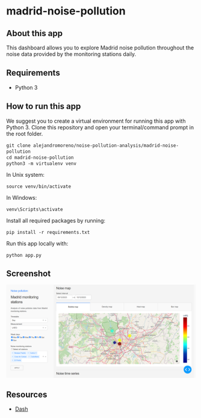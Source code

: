 # madrid-noise-pollution

## About this app

This dashboard allows you to explore Madrid noise pollution throughout the noise data provided by the monitoring stations daily.
 
## Requirements

* Python 3

## How to run this app

We suggest you to create a virtual environment for running this app with Python 3. Clone this repository 
and open your terminal/command prompt in the root folder.

```
git clone alejandromoreno/noise-pollution-analysis/madrid-noise-pollution
cd madrid-noise-pollution
python3 -m virtualenv venv

```
In Unix system:
```
source venv/bin/activate

```
In Windows: 

```
venv\Scripts\activate
```

Install all required packages by running:
```
pip install -r requirements.txt
```

Run this app locally with:
```
python app.py
```

## Screenshot

![screenshot](img/screenshot.png)

## Resources

* [Dash](https://dash.plot.ly/)

